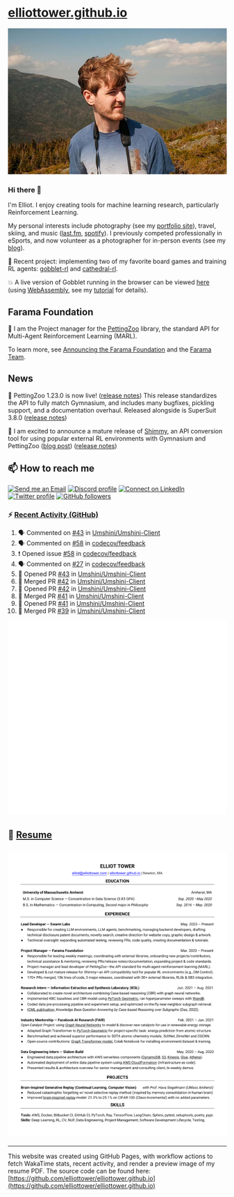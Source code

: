 # [elliottower.github.io](https://github.com/elliottower/elliottower.github.io)

[![A wild Elliot on Mt Washington](https://raw.githubusercontent.com/elliottower/elliottower.github.io/main/src/jpg/DSCF7539-600px.jpg?raw=true)](https://raw.githubusercontent.com/elliottower/elliottower.github.io/main/src/jpg/DSCF7539.jpg?raw=true)

### Hi there 👋

I'm Elliot. I enjoy creating tools for machine learning research, particularly Reinforcement Learning.

My personal interests include photography (see my [portfolio site](https://www.elliottower.com/)), travel, skiing, and music ([last.fm](https://www.last.fm/user/ajsdlfkwer), [spotify](https://open.spotify.com/user/12132818380)). I previously competed professionally in eSports, and now volunteer as a photographer for in-person events (see my [blog](https://www.elliottower.com/stories/?category=events)).

🤖 Recent project: implementing two of my favorite board games and training RL agents: [gobblet-rl](https://github.com/elliottower/gobblet-rl) and [cathedral-rl](https://github.com/elliottower/cathedral-rl). 

💥 A live version of Gobblet running in the browser can be viewed [here](https://elliottower.github.io/gobblet-rl/) (using [WebAssembly](https://webassembly.org/), see my [tutorial](https://github.com/elliottower/gobblet-rl/blob/main/tutorials/WebAssembly/web_assembly.md) for details).

## Farama Foundation

🚀 I am the Project manager for the [PettingZoo](https://github.com/Farama-Foundation/PettingZoo) library, the standard API for Multi-Agent Reinforcement Learning (MARL). 

To learn more, see [Announcing the Farama Foundation](https://farama.org/Announcing-The-Farama-Foundation) and the [Farama Team](https://farama.org/team).

## News

🎉 PettingZoo 1.23.0 is now live! ([release notes](https://github.com/Farama-Foundation/PettingZoo/releases/tag/1.23.0)) This release standardizes the API to fully match Gymnasium, and includes many bugfixes, pickling support, and a documentation overhaul. Released alongside is SuperSuit 3.8.0 ([release notes](https://github.com/Farama-Foundation/SuperSuit/releases/tag/3.8.0)) 

<!-- ![GitHub Release Date](https://img.shields.io/github/release-date/Farama-Foundation/PettingZoo) -->

🎉 I am excited to announce a mature release of [Shimmy](https://github.com/Farama-Foundation/Shimmy), an API conversion tool for using popular external RL environments with Gymnasium and PettingZoo ([blog post](https://farama.org/Announcing-Shimmy)) ([release notes](https://github.com/Farama-Foundation/Shimmy/releases/tag/v1.0.0)) 

## 📫 How to reach me

 [![Send me an Email](https://img.shields.io/badge/email-elliot%40elliottower.com-blue)](mailto:elliot@elliottower.com)
 [![Discord profile](https://img.shields.io/badge/Discord-7289DA?style=flat&logo=discord&logoColor=white)](https://discord.com/users/83091537923145728)
 [![Connect on LinkedIn](https://img.shields.io/badge/--linkedin?label=LinkedIn&logo=LinkedIn&style=social)](https://www.linkedin.com/in/elliot-tower)
 [![Twitter profile](https://img.shields.io/twitter/follow/elliottower?style=social)](https://twitter.com/ElliotTower/)
 [![GitHub followers](https://img.shields.io/github/followers/elliottower?style=social)](https://github.com/elliottower/)

### ⚡ [Recent Activity (GitHub)](https://github.com/elliottower)

<!--START_SECTION:activity-->
1. 🗣 Commented on [#43](https://github.com/Umshini/Umshini-Client/pull/43#issuecomment-1690643838) in [Umshini/Umshini-Client](https://github.com/Umshini/Umshini-Client)
2. 🗣 Commented on [#58](https://github.com/codecov/feedback/issues/58#issuecomment-1690594290) in [codecov/feedback](https://github.com/codecov/feedback)
3. ❗ Opened issue [#58](https://github.com/codecov/feedback/issues/58) in [codecov/feedback](https://github.com/codecov/feedback)
4. 🗣 Commented on [#27](https://github.com/codecov/feedback/issues/27#issuecomment-1690584232) in [codecov/feedback](https://github.com/codecov/feedback)
5. 💪 Opened PR [#43](https://github.com/Umshini/Umshini-Client/pull/43) in [Umshini/Umshini-Client](https://github.com/Umshini/Umshini-Client)
6. 🎉 Merged PR [#42](https://github.com/Umshini/Umshini-Client/pull/42) in [Umshini/Umshini-Client](https://github.com/Umshini/Umshini-Client)
7. 💪 Opened PR [#42](https://github.com/Umshini/Umshini-Client/pull/42) in [Umshini/Umshini-Client](https://github.com/Umshini/Umshini-Client)
8. 🎉 Merged PR [#41](https://github.com/Umshini/Umshini-Client/pull/41) in [Umshini/Umshini-Client](https://github.com/Umshini/Umshini-Client)
9. 💪 Opened PR [#41](https://github.com/Umshini/Umshini-Client/pull/41) in [Umshini/Umshini-Client](https://github.com/Umshini/Umshini-Client)
10. 🎉 Merged PR [#39](https://github.com/Umshini/Umshini-Client/pull/39) in [Umshini/Umshini-Client](https://github.com/Umshini/Umshini-Client)
<!--END_SECTION:activity-->


<picture>
  <a href="https://metrics.lecoq.io/insights?user=elliottower">
   <img src="/github-metrics.svg" alt="Metrics">
  </a>
</picture>

## 📄 [Resume](https://elliottower.github.io/src/pdf/resume.pdf)

<!-- PDF-TO-MARKDOWN:START -->
![Page 1](src/png/page1.png "Page 1")
---
<!-- PDF-TO-MARKDOWN:END -->

----

This website was created using GitHub Pages, with workflow actions to fetch WakaTime stats, recent activity, and render a preview image of my resume PDF. The source code can be found here: [https://github.com/elliottower/elliottower.github.io](https://github.com/elliottower/elliottower.github.io)
